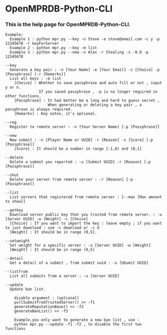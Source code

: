 # OpenMPRDB-Python-CLI
### This is the help page for OpenMPRDB-Python-CLI. 

    Example:
      Example 1 : python mpr.py --key -n Steve -e steve@email.com -c y -p 12345678 -r keyForServer
      Example 2 : python mpr.py --key -m list
      Example 3 : python mpr.py --new -n Alex -r Stealing -s -0.8 -p 12345678

    --key 
      Generate a key pair : -n [Your Name] -e [Your Email] -c [Choice] -p [Passphrase] [-r [Remarks]]
      List all keys : -m list
        [Choice] : Whether to save passphrase and auto fill or not , input y or n.
                   If you saved passphrase , -p is no longer required in other functions.
        [Passphrase] : It had better be a long and hard to guess secret ,
                       When generating or deleting a key pair , a passphrase is always required.
        [Remarks] : Key notes, it's optional.

    --reg
      Register to remote server : -n [Your Server Name] [-p [Passphrase]]

    --new 
      New submit : -n [Player Name or UUID] -r [Reason] -s [Score] [-p [Passphrase]]
        [Score] : It should be a number in range [-1,0) and (0,1]
    
    --delete
      Delete a submit you reported : -u [Submit UUID] -r [Reason] [-p [Passphrase]]
    
    --shut
      Delete your server from remote server : -r [Reason] [-p [Passphrase]]

    --list
      List servers that registered from remote server : [--max [Max amount to show]] 
      
    --getkey
      Download server public key that you trusted from remote server. : -u [Server UUID] -w [Weight] -c [Choice]
      [Choice] : If you want to import the key : leave empty ; if you want to just download : use -c download or -c d
      [Weight] : It should be in range (0,5].

    --setweight
      Set weight for a specific server : -u [Server UUID] -w [Weight]
      [Weight] : It should be in range (0,5]

    --detail 
      Get a detail of a submit , from submit uuid : -u [Ubumit UUID]

    --listfrom
      List all submits from a server : -u [Server UUID]

    --update
      Update ban list.

        disable argument : (optional)
        pullSubmitFromTrustedServer() >> -f1
        generateReputationBase() >> -f2
        generateBanList() >> -f3

        Example,you only want to generate a new ban list , use :
        python mpr.py --update -f1 -f2 , to disable the first two functions
